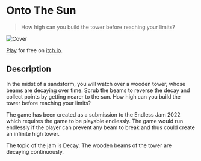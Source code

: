 # Onto The Sun

> How high can you build the tower before reaching your limits?

![Cover](./cover.jpg)

[Play](https://kurthos-entertainment.itch.io/onto-the-sun) for free on [itch.io](itch.io).

## Description

In the midst of a sandstorm, you will watch over a wooden tower, whose beams are decaying over time. Scrub the beams to reverse the decay and collect points by getting nearer to the sun. How high can you build the tower before reaching your limits?

The game has been created as a submission to the Endless Jam 2022 which requires the game to be playable endlessly. The game would run endlessly if the player can prevent any beam to break and thus could create an infinite high tower.

The topic of the jam is Decay. The wooden beams of the tower are decaying continuously.
